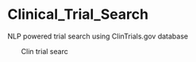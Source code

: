 # **Clinical_Trial_Search**
NLP powered trial search using ClinTrials.gov database



&nbsp;&nbsp;&nbsp;&nbsp;&nbsp;&nbsp;&nbsp;Clin trial searc
